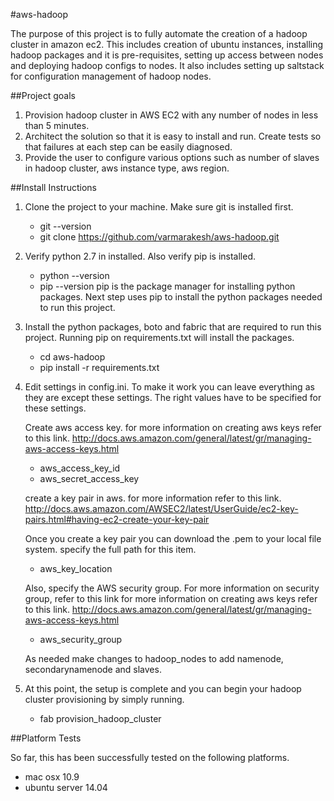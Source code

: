 #aws-hadoop

The purpose of this project is to fully automate the creation of a hadoop cluster in amazon ec2. This includes creation of ubuntu instances, installing 
hadoop packages and it is pre-requisites, setting up access between nodes and deploying hadoop configs to nodes. It also includes setting up saltstack for configuration management of hadoop nodes.

##Project goals


1. Provision hadoop cluster in AWS EC2 with any number of nodes in less than 5 minutes.
2. Architect the solution so that it is easy to install and run. Create tests so that failures at each step can be easily diagnosed.
3. Provide the user to configure various options such as number of slaves in hadoop cluster, aws instance type, aws region.

##Install Instructions

1. Clone the project to your machine. Make sure git is installed first.
    *   git --version
    *   git clone https://github.com/varmarakesh/aws-hadoop.git
2. Verify python 2.7 in installed. Also verify pip is installed.
    *   python --version
    *   pip --version
    pip is the package manager for installing python packages. Next step uses pip to install the python packages needed to run this project.
3. Install the python packages, boto and fabric that are required to run this project. Running pip on requirements.txt will install the packages.
    *    cd aws-hadoop
    *    pip install -r requirements.txt
4. Edit settings in config.ini. To make it work you can leave everything as they are except these settings. The right values have to be specified for these settings.
    
    Create aws access key. for more information on creating aws keys refer to this link.
    http://docs.aws.amazon.com/general/latest/gr/managing-aws-access-keys.html
    
    *   aws_access_key_id
    *   aws_secret_access_key
    
    create a key pair in aws. for more information refer to this link.
    http://docs.aws.amazon.com/AWSEC2/latest/UserGuide/ec2-key-pairs.html#having-ec2-create-your-key-pair
    
    Once you create a key pair you can download the .pem to your local file system. specify the full path for this item.
    
    *   aws_key_location
    
    Also, specify the AWS security group. For more information on security group, refer to this link
    for more information on creating aws keys refer to this link.
    http://docs.aws.amazon.com/general/latest/gr/managing-aws-access-keys.html
    
    *   aws_security_group
    
    As needed make changes to hadoop_nodes to add namenode, secondarynamenode and slaves.
    
5. At this point, the setup is complete and you can begin your hadoop cluster provisioning by simply running.
    *   fab provision_hadoop_cluster

##Platform Tests

   So far, this has been successfully tested on the following platforms.
   
   *    mac osx 10.9
   *    ubuntu server 14.04